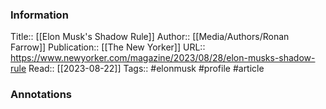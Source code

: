 
### Information
Title:: [[Elon Musk's Shadow Rule]]
Author:: [[Media/Authors/Ronan Farrow]]
Publication:: [[The New Yorker]]
URL:: https://www.newyorker.com/magazine/2023/08/28/elon-musks-shadow-rule
Read:: [[2023-08-22]]
Tags:: #elonmusk #profile
#article

### Annotations

